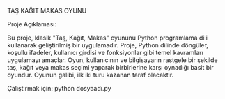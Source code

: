 TAŞ KAĞIT MAKAS OYUNU

Proje Açıklaması:

Bu proje, klasik "Taş, Kağıt, Makas" oyununu Python programlama dili kullanarak geliştirilmiş bir uygulamadır. Proje, Python dilinde döngüler, koşullu ifadeler, kullanıcı girdisi ve fonksiyonlar gibi temel kavramları uygulamayı amaçlar. Oyun, kullanıcının ve bilgisayarın rastgele bir şekilde taş, kağıt veya makas seçimi yaparak birbirlerine karşı oynadığı basit bir oyundur. Oyunun galibi, ilk iki turu kazanan taraf olacaktır.

Çalıştırmak için: python dosyaadı.py
